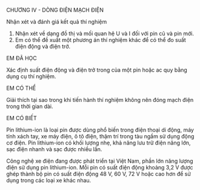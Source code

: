 CHƯƠNG IV - DÒNG ĐIỆN MẠCH ĐIỆN

Nhận xét và đánh giá kết quả thí nghiệm
1. Nhận xét về dạng đồ thị và mối quan hệ U và I đối với pin cũ và pin mới.
2. Em có thể đề xuất một phương án thí nghiệm khác để có thể đo suất điện động và điện trở.

EM ĐÃ HỌC

Xác định suất điện động và điện trở trong của một pin hoặc ac quy bằng dụng cụ thí nghiệm.

EM CÓ THỂ

Giải thích tại sao trong khi tiến hành thí nghiệm không nên đóng mạch điện trong thời gian dài.

EM CÓ BIẾT

Pin lithium-ion là loại pin được dùng phổ biến trong điện thoại di động, máy tính xách tay, xe máy điện, ô tô điện, thậm trí trong tàu ngầm sử dụng động cơ điện. Pin lithium-ion có khối lượng nhẹ, khả năng lưu trữ điện năng lớn, sạc điện nhanh và sạc được nhiều lần.

Công nghệ xe điện đang được phát triển tại Việt Nam, phần lớn năng lượng điện sử dụng pin lithium-ion. Mỗi pin có suất điện động khoảng 3,2 V được ghép thành bộ pin có suất điện động 48 V, 60 V, 72 V hoặc cao hơn để sử dụng trong các loại xe khác nhau.